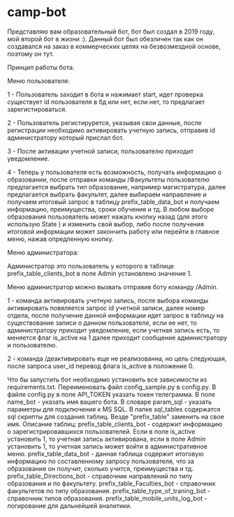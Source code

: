 # camp-bot
Представляю вам образовательный бот, бот был создал в 2019 году, мой второй бот в жизни :). 
Данный бот был обезличен так как он создавался на заказ в коммерческих целях
на безвозмездной основе, поэтому он тут.

Принцип работы бота.

Меню пользователя:

1 - Пользователь заходит в бота и нажимает start, идет проверка существует id пользователя в бд или нет, 
если нет, то предлагает зарегистироваться.

2 - Пользователь регистирурется, указывая свои данные, после регистрации необходимо активировать учетную запись, 
отправив id администратору который прислал бот.

3 - После активации учетной записи, пользователю приходит уведомление.

4 - Теперь у пользователя есть возможность, получать информацию о образовании, 
после отправки команды /Факультеты пользователю предлагается выбрать тип образование, например магистратура, далее предлагается выбрать факультет, 
далее выбираем направление и получаем итоговый запрос в таблицу prefix_table_data_bot и получаем информацию, преимущества, сроки обучения и тд.
В любом выборе образования пользователь может нажать кнопку назад (для этого использую State ) и изменить свой выбор, 
либо после получения итоговой информации может закончить работу или перейти в главное меню,  нажав опредленную кнопку.

Меню администратора: 

Администратор это пользователь у которого в таблице prefix_table_clients_bot в поле Admin установлено значение 1.

Меню администратор можно вызвать отправив боту команду /Admin.

1 - команда активировать учетную запись, после выбора команды активировать повяляется запрос id учетной записи, 
далее номер отдела, после получение данной информации идет запрос в таблицу на существование записи о данном пользователе, 
если ее нет, то администратору приходит уведомление, если учетная запись есть,
то меняется флаг is_active на 1 далее приходит сообщение администратору и пользователю. 

2 - команда /деактивировать еще не реализованна, но цель следующая, после запроса user_id перевод флага is_active в положение 0.


Что бы запустить бот необходимо установить все зависимости из requirements.txt.
Переименовать файл config_sample.py в config.py.
В файле config.py в поле API_TOKEN указать токен телеграмма.
В поле name_bot - указать имя вашего бота. 
В словаре param_sql - указать параметры для подключения к MS SQL.
В папке sql_tables содержатся sql скрипты для создания таблиц.
Везде "prefix_table" заменить на свое имя.
Описание таблиц:
prefix_table_clients_bot - содержит информацию о зарегистрировавшихся пользователей.
Если в поле is_active установить 1, то учетная запись активирована, если в поле Admin установить 1, 
то учетная запись может войти в административное меню.
prefix_table_data_bot - данная таблица содержит итоговую информацию по составленному запросу пользователя,
что за образование он получит, сколько учится, преимущества и тд.
prefix_table_Directions_bot - справочник направлений по типу образования и по факультету.
prefix_table_Faculties_bot - справочник факультетов по типу образования.
prefix_table_type_of_traning_bot - справочник типов образования.
prefix_table_mobile_units_log_bot - логирование для дальнейшей аналитики.



